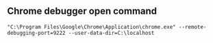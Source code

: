 ## Chrome debugger open command

```
"C:\Program Files\Google\Chrome\Application\chrome.exe" --remote-debugging-port=9222 --user-data-dir=C:\localhost
```

